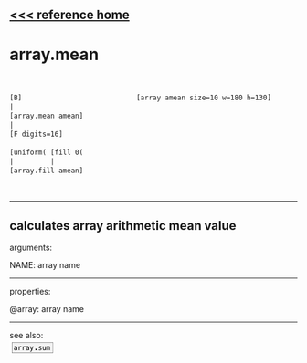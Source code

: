 [<<< reference home](ceammc_lib.md)
---

# array.mean

```


[B]                            [array amean size=10 w=180 h=130]
|
[array.mean amean]
|
[F digits=16]

[uniform( [fill 0(
|         |
[array.fill amean]

            
```
---
calculates array arithmetic mean value
---
arguments:

NAME: array name<br>

---
properties:

@array: array name<br>

---
see also:<br>
[![array.sum](img/object_array.sum.png)](array.sum.md)
